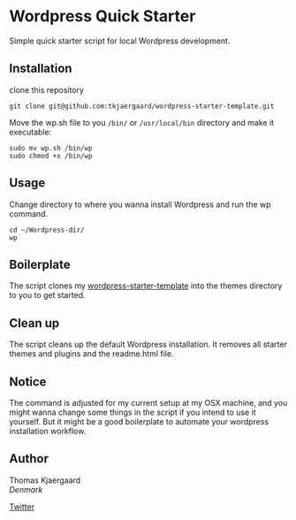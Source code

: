 # Wordpress Quick Starter

Simple quick starter script for local Wordpress development.


## Installation

clone this repository

    git clone git@github.com:tkjaergaard/wordpress-starter-template.git

Move the wp.sh file to you `/bin/` or `/usr/local/bin` directory and make it executable:
	
	sudo mv wp.sh /bin/wp
	sudo chmod +x /bin/wp

## Usage

Change directory to where you wanna install Wordpress and run the wp command.

	cd ~/Wordpress-dir/
	wp



## Boilerplate

The script clones my [wordpress-starter-template](https://github.com/tkjaergaard/wordpress-starter-template) into the themes directory to you to get started.

## Clean up

The script cleans up the default Wordpress installation. It removes all starter themes and plugins and the readme.html file.

## Notice

The command is adjusted for my current setup at my OSX machine, and you might wanna change some things in the script if you intend to use it yourself. But it might be a good boilerplate to automate your wordpress installation workflow.

## Author
Thomas Kjaergaard   
*Denmark*

[Twitter](http://twitter.com/t_kjaergaard)
